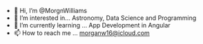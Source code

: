 - 👋 Hi, I’m @MorgnWilliams
- 👀 I’m interested in... Astronomy, Data Science and Programming
- 🌱 I’m currently learning ... App Development in Angular
- 📫 How to reach me ... morganw16@icloud.com

<!---
MorgnWilliams/MorgnWilliams is a ✨ special ✨ repository because its `README.md` (this file) appears on your GitHub profile.
You can click the Preview link to take a look at your changes.
--->
